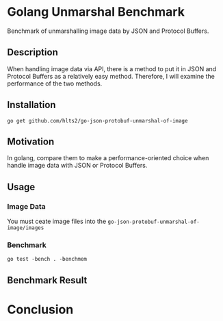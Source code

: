 # Golang Unmarshal Benchmark
Benchmark of unmarshalling image data by JSON and Protocol Buffers.

## Description
When handling image data via API, there is a method to put it in JSON and Protocol Buffers as a relatively easy method. Therefore, I will examine the performance of the two methods.

## Installation

```
go get github.com/hlts2/go-json-protobuf-unmarshal-of-image
```

## Motivation
In golang, compare them to make a performance-oriented choice when handle image data with JSON or Protocol Buffers.

## Usage

### Image Data
You must ceate image files into the `go-json-protobuf-unmarshal-of-image/images`

### Benchmark

```
go test -bench . -benchmem
```

## Benchmark Result

# Conclusion

